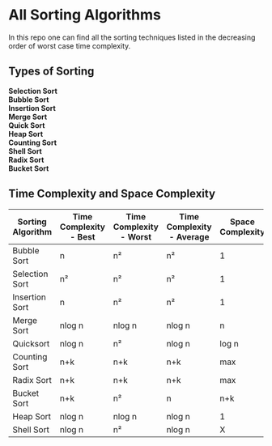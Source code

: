 # All Sorting Algorithms
  In this repo one can find all the sorting techniques listed in the decreasing order of worst case time complexity.

## Types of Sorting
  **Selection Sort**\
  **Bubble Sort**\
  **Insertion Sort**\
  **Merge Sort**\
  **Quick Sort**\
  **Heap Sort**\
  **Counting Sort**\
  **Shell Sort**\
  **Radix Sort**\
  **Bucket Sort**

## Time Complexity and Space Complexity
| Sorting Algorithm | Time Complexity - Best | Time Complexity - Worst | Time Complexity - Average | Space Complexity |
| ----------------- | ---------------------- | ----------------------- | ------------------------- | ---------------- |
| Bubble Sort	    | n	                     |n²	               |n²	                   | 1                |
|Selection Sort	    |n²                      |n²	               |n²	                   | 1                |   
|Insertion Sort	    |n	                     |n²	               |n²	                   | 1                |   
|Merge Sort	    |nlog n                  |nlog n	               |nlog n	                   | n                |
|Quicksort	    |nlog n	             |n²	               |nlog n	                   | log n            |
|Counting Sort	    |n+k	             |n+k	               |n+k	                   | max              |
|Radix Sort	    |n+k	             |n+k	               |n+k	                   | max              |
|Bucket Sort	    |n+k	             |n²	               |n	                   | n+k              |
|Heap Sort	    |nlog n	             |nlog n	               |nlog n	                   | 1                |
|Shell Sort	    |nlog n	             |n²	               |nlog n                     | X                |
